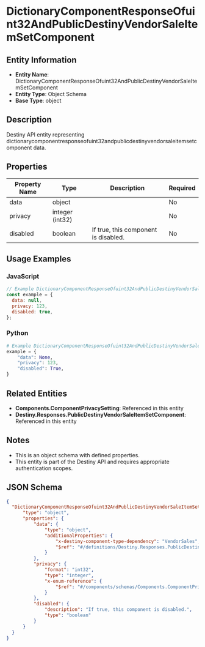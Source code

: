 # DictionaryComponentResponseOfuint32AndPublicDestinyVendorSaleItemSetComponent

## Entity Information
- **Entity Name**: DictionaryComponentResponseOfuint32AndPublicDestinyVendorSaleItemSetComponent
- **Entity Type**: Object Schema
- **Base Type**: object

## Description
Destiny API entity representing dictionarycomponentresponseofuint32andpublicdestinyvendorsaleitemsetcomponent data.

## Properties

| Property Name | Type | Description | Required |
|---------------|------|-------------|----------|
| data | object |  | No |
| privacy | integer (int32) |  | No |
| disabled | boolean | If true, this component is disabled. | No |

## Usage Examples

### JavaScript
```javascript
// Example DictionaryComponentResponseOfuint32AndPublicDestinyVendorSaleItemSetComponent object
const example = {
  data: null,
  privacy: 123,
  disabled: true,
};
```

### Python
```python
# Example DictionaryComponentResponseOfuint32AndPublicDestinyVendorSaleItemSetComponent object
example = {
    "data": None,
    "privacy": 123,
    "disabled": True,
}
```

## Related Entities
- **Components.ComponentPrivacySetting**: Referenced in this entity
- **Destiny.Responses.PublicDestinyVendorSaleItemSetComponent**: Referenced in this entity

## Notes
- This is an object schema with defined properties.
- This entity is part of the Destiny API and requires appropriate authentication scopes.

## JSON Schema
```json
{
  "DictionaryComponentResponseOfuint32AndPublicDestinyVendorSaleItemSetComponent":   {
      "type": "object",
      "properties": {
          "data": {
              "type": "object",
              "additionalProperties": {
                  "x-destiny-component-type-dependency": "VendorSales",
                  "$ref": "#/definitions/Destiny.Responses.PublicDestinyVendorSaleItemSetComponent"
              }
          },
          "privacy": {
              "format": "int32",
              "type": "integer",
              "x-enum-reference": {
                  "$ref": "#/components/schemas/Components.ComponentPrivacySetting"
              }
          },
          "disabled": {
              "description": "If true, this component is disabled.",
              "type": "boolean"
          }
      }
  }
}
```
